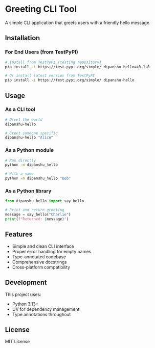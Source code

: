 # Greeting CLI Tool

A simple CLI application that greets users with a friendly hello message.

## Installation

### For End Users (from TestPyPI)
```bash
# Install from TestPyPI (testing repository)
pip install -i https://test.pypi.org/simple/ dipanshu-hello==0.1.0

# Or install latest version from TestPyPI
pip install -i https://test.pypi.org/simple/ dipanshu-hello
```

## Usage

### As a CLI tool

```bash
# Greet the world
dipanshu-hello

# Greet someone specific
dipanshu-hello "Alice"
```

### As a Python module

```bash
# Run directly
python -m dipanshu_hello

# With a name
python -m dipanshu_hello "Bob"
```

### As a Python library

```python
from dipanshu_hello import say_hello

# Print and return greeting
message = say_hello("Charlie")
print(f"Returned: {message}")
```

## Features

- Simple and clean CLI interface
- Proper error handling for empty names
- Type-annotated codebase
- Comprehensive docstrings
- Cross-platform compatibility

## Development

This project uses:
- Python 3.13+
- UV for dependency management
- Type annotations throughout

## License

MIT License
